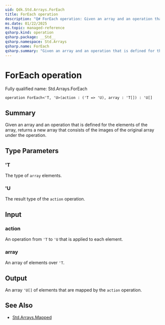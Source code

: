 ```yaml
---
uid: Qdk.Std.Arrays.ForEach
title: ForEach operation
description: "Q# ForEach operation: Given an array and an operation that is defined for the elements of the array, returns a new array that consists of the images of the original array under the operation."
ms.date: 01/22/2025
ms.topic: managed-reference
qsharp.kind: operation
qsharp.package: __Std__
qsharp.namespace: Std.Arrays
qsharp.name: ForEach
qsharp.summary: "Given an array and an operation that is defined for the elements of the array, returns a new array that consists of the images of the original array under the operation."
---
```


# ForEach operation

Fully qualified name: Std.Arrays.ForEach

```qsharp
operation ForEach<'T, 'U>(action : ('T => 'U), array : 'T[]) : 'U[]
```

## Summary
Given an array and an operation that is defined
for the elements of the array, returns a new array that consists
of the images of the original array under the operation.

## Type Parameters
### 'T
The type of `array` elements.
### 'U
The result type of the `action` operation.

## Input
### action
An operation from `'T` to `'U` that is applied to each element.
### array
An array of elements over `'T`.

## Output
An array `'U[]` of elements that are mapped by the `action` operation.

## See Also
- [Std.Arrays.Mapped](xref:Qdk.Std.Arrays.Mapped)
